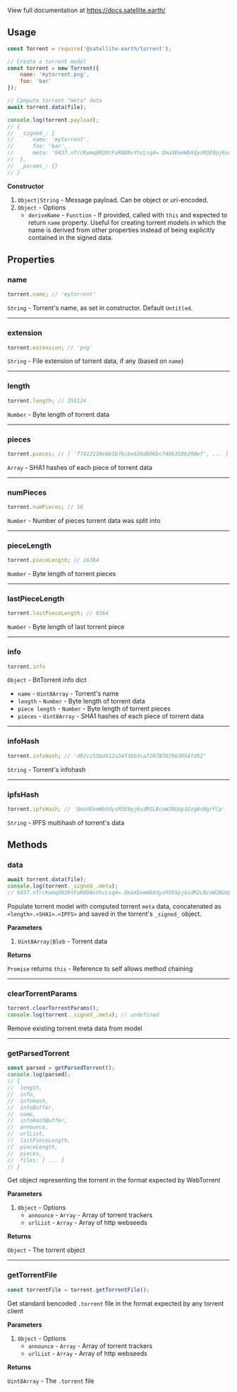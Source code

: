 View full documentation at https://docs.satellite.earth/

## Usage

``` js
const Torrent = require('@satellite-earth/torrent');

// Create a torrent model
const torrent = new Torrent({
	name: 'mytorrent.png', 
	foo: 'bar'
});

// Compute torrent "meta" data 
await torrent.data(file);

console.log(torrent.payload);
// {
// 	_signed_: {
// 		name: 'mytorrent', 
// 		foo: 'bar',
// 		meta: '9437.nTrcKwmq8R39tFoR0DNvYhcLsq4=.QmaXEemWbXdysM3E9pj6sdM2LBcoW2NUUp1GzgAsNgrFCp'
// 	},
// 	_params_: {}
// }
```

**Constructor**

1. `Object|String` - Message payload. Can be object or uri-encoded.
2. `Object` - Options
	- `deriveName` - `Function` - If provided, called with `this` and expected to return `name` property. Useful for creating torrent models in which the name is derived from other properties instead of being explicitly contained in the signed data.

## Properties

### name

``` js
torrent.name; // 'mytorrent'
```

`String` - Torrent's name, as set in constructor. Default `Untitled`.

---

### extension

``` js
torrent.extension; // 'png'
```

`String` - File extension of torrent data, if any (based on `name`)

---

### length

``` js
torrent.length; // 255124
```

`Number` - Byte length of torrent data

---

### pieces

``` js
torrent.pieces; // [ '77412139e061b76cbe626d806bc748b350b390ef', ... ]
```

`Array` - SHA1 hashes of each piece of torrent data

---

### numPieces

``` js
torrent.numPieces; // 16
```

`Number` - Number of pieces torrent data was split into

---

### pieceLength

``` js
torrent.pieceLength; // 16384
```

`Number` - Byte length of torrent pieces

---

### lastPieceLength

``` js
torrent.lastPieceLength; // 9364
```

`Number` - Byte length of last torrent piece

---

### info

``` js
torrent.info
```

`Object` - BitTorrent info dict

- `name` - `Uint8Array` - Torrent's name
- `length` - `Number` - Byte length of torrent data
- `piece length` - `Number` - Byte length of torrent pieces
- `pieces` - `Uint8Array` - SHA1 hashes of each piece of torrent data

---

### infoHash

``` js
torrent.infoHash; // 'd92cc55bd412a34f3bb3caf2878707963954fd52'
```

`String` - Torrent's infohash

---

### ipfsHash

``` js
torrent.ipfsHash; // 'QmaXEemWbXdysM3E9pj6sdM2LBcoW2NUUp1GzgAsNgrFCp'
```

`String` - IPFS multihash of torrent's data

## Methods

### data

``` js
await torrent.data(file);
console.log(torrent._signed_.meta);
// 9437.nTrcKwmq8R39tFoR0DNvYhcLsq4=.QmaXEemWbXdysM3E9pj6sdM2LBcoW2NUUp1GzgAsNgrFCp
```

Populate torrent model with computed torrent `meta` data, concatenated as `<length>.<SHA1>.<IPFS>` and saved in the torrent's `_signed_` object.

**Parameters**

1. `Uint8Array|Blob` - Torrent data

**Returns**

`Promise` returns `this` - Reference to self allows method chaining

---

### clearTorrentParams

``` js
torrent.clearTorrentParams();
console.log(torrent._signed_.meta); // undefined
```

Remove existing torrent meta data from model

---

### getParsedTorrent

``` js
const parsed = getParsedTorrent();
console.log(parsed);
// {
// 	length,
// 	info,
// 	infoHash,
// 	infoBuffer,
// 	name,
// 	infoHashBuffer,
// 	announce,
// 	urlList,
// 	lastPieceLength,
// 	pieceLength,
// 	pieces,
// 	files: [ ... ]
// }
```

Get object representing the torrent in the format expected by WebTorrent

**Parameters**

1. `Object` - Options
	- `announce` - `Array` - Array of torrent trackers
	- `urlList` - `Array` - Array of http webseeds

**Returns**

`Object` - The torrent object

---

### getTorrentFile

``` js
const torrentFile = torrent.getTorrentFile();
```

Get standard bencoded `.torrent` file in the format expected by any torrent client

**Parameters**

1. `Object` - Options
	- `announce` - `Array` - Array of torrent trackers
	- `urlList` - `Array` - Array of http webseeds

**Returns**

`Uint8Array` - The `.torrent` file
